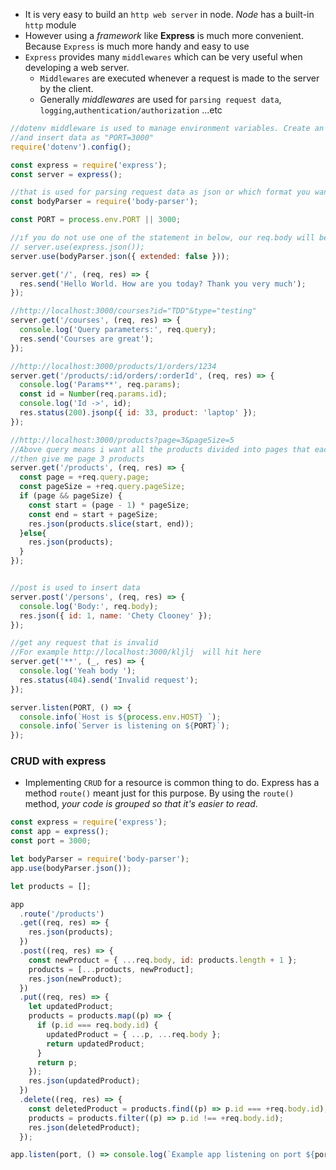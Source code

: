 - It is very easy to build an `http web server` in node. _Node_ has a built-in `http` module
- However using a _framework_ like **Express** is much more convenient. Because `Express` is much more handy and easy to use
- `Express` provides many `middlewares` which can be very useful when developing a web server.
  - `Middlewares` are executed whenever a request is made to the server by the client. 
  - Generally _middlewares_ are used for `parsing request data`, `logging`,`authentication/authorization` ...etc

```js
//dotenv middleware is used to manage environment variables. Create an ".env" file in project directory 
//and insert data as "PORT=3000"
require('dotenv').config();

const express = require('express');
const server = express();

//that is used for parsing request data as json or which format you want
const bodyParser = require('body-parser'); 

const PORT = process.env.PORT || 3000;

//ıf you do not use one of the statement in below, our req.body will be undefinde in post/put
// server.use(express.json());
server.use(bodyParser.json({ extended: false }));

server.get('/', (req, res) => {
  res.send('Hello World. How are you today? Thank you very much');
});

//http://localhost:3000/courses?id="TDD"&type="testing"
server.get('/courses', (req, res) => {
  console.log('Query parameters:', req.query);
  res.send('Courses are great');
});

//http://localhost:3000/products/1/orders/1234
server.get('/products/:id/orders/:orderId', (req, res) => {
  console.log('Params**', req.params);
  const id = Number(req.params.id);
  console.log('Id ->', id);
  res.status(200).jsonp({ id: 33, product: 'laptop' });
});

//http://localhost:3000/products?page=3&pageSize=5
//Above query means i want all the products divided into pages that each page has 5 elements.
//then give me page 3 products
server.get('/products', (req, res) => {
  const page = +req.query.page;
  const pageSize = +req.query.pageSize;
  if (page && pageSize) {
    const start = (page - 1) * pageSize;
    const end = start + pageSize;
    res.json(products.slice(start, end));
  }else{
    res.json(products);
  }
});


//post is used to insert data
server.post('/persons', (req, res) => {
  console.log('Body:', req.body);
  res.json({ id: 1, name: 'Chety Clooney' });
});

//get any request that is invalid
//For example http://localhost:3000/kljlj  will hit here
server.get('**', (_, res) => {
  console.log('Yeah body ');
  res.status(404).send('Invalid request');
});

server.listen(PORT, () => {
  console.info(`Host is ${process.env.HOST} `);
  console.info(`Server is listening on ${PORT}`);
});

```
### CRUD with express
- Implementing `CRUD` for a resource is common thing to do. Express has a method `route()` meant just for this purpose. 
By using the `route()` method, _your code is grouped so that it's easier to read_.

```js
const express = require('express');
const app = express();
const port = 3000;

let bodyParser = require('body-parser');
app.use(bodyParser.json());

let products = [];

app
  .route('/products')
  .get((req, res) => {
    res.json(products);
  })
  .post((req, res) => {
    const newProduct = { ...req.body, id: products.length + 1 };
    products = [...products, newProduct];
    res.json(newProduct);
  })
  .put((req, res) => {
    let updatedProduct;
    products = products.map((p) => {
      if (p.id === req.body.id) {
        updatedProduct = { ...p, ...req.body };
        return updatedProduct;
      }
      return p;
    });
    res.json(updatedProduct);
  })
  .delete((req, res) => {
    const deletedProduct = products.find((p) => p.id === +req.body.id);
    products = products.filter((p) => p.id !== +req.body.id);
    res.json(deletedProduct);
  });

app.listen(port, () => console.log(`Example app listening on port ${port}!`));
```

